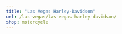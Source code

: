 ```yaml
---
title: "Las Vegas Harley-Davidson"
url: /las-vegas/las-vegas-harley-davidson/
shop: motorcycle
---
```

